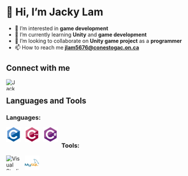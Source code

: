 # 👋 Hi, I’m Jacky Lam
- 👀 I’m interested in **game development**
- 🌱 I’m currently learning **Unity** and **game development**
- 💞️ I’m looking to collaborate on **Unity game project** as a **programmer**
- 📫 How to reach me **jlam5676@conestogac.on.ca**

## Connect with me
[<img align="left" alt="Jacky Lam's LinkedIn Profile" width="30" height="30" src="https://raw.githubusercontent.com/rahuldkjain/github-profile-readme-generator/master/src/images/icons/Social/linked-in-alt.svg" style="padding-right:10px;" />][linkedin]

</br>

## Languages and Tools
### Languages:
[<img align="left" alt="C Programming Language" width="40" height="40" src="https://raw.githubusercontent.com/devicons/devicon/master/icons/c/c-original.svg" style="padding-right:10px;" />][c]
[<img align="left" alt="C Plus Plus" width="40" height="40" src="https://raw.githubusercontent.com/devicons/devicon/master/icons/cplusplus/cplusplus-original.svg" style="padding-right:10px;" />][cplusplus]
[<img align="left" alt="C Sharp" width="40" height="40" src="https://raw.githubusercontent.com/devicons/devicon/master/icons/csharp/csharp-original.svg" style="padding-right:10px;" />][csharp]

</br>

### Tools:
<img align="left" alt="Visual Studio" width="40" height="40" src="https://upload.wikimedia.org/wikipedia/commons/thumb/5/59/Visual_Studio_Icon_2019.svg/512px-Visual_Studio_Icon_2019.svg.png?20210214224138" style="padding-right:10px;" />
<img align="left" alt="Visual Studio" width="40" height="40" src="https://raw.githubusercontent.com/devicons/devicon/master/icons/mysql/mysql-original-wordmark.svg" style="padding-right:10px;" />



[linkedin]: https://www.linkedin.com/in/jackylamcy/
[cplusplus]: https://www.cplusplus.com/
[c]: https://www.cprogramming.com/
[csharp]: https://docs.microsoft.com/en-us/dotnet/csharp/

